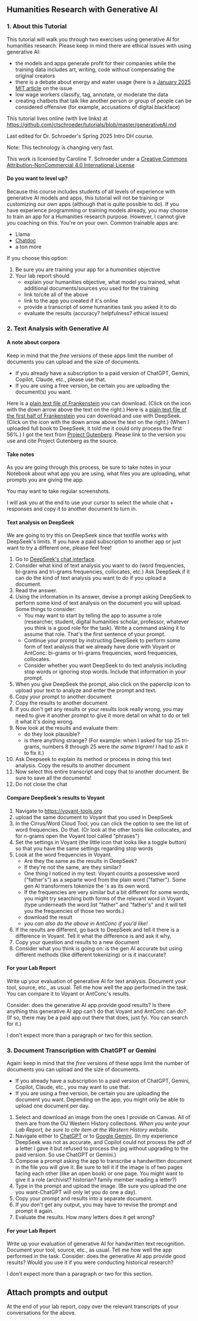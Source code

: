 ## Humanities Research with Generative AI ##

### 1. About this Tutorial ###
This tutorial will walk you through two exercises using generative AI for humanities research.
Please keep in mind there are ethical issues with using generative AI:
- the models and apps generate profit for their companies while the training data includes art, writing, code without compensating the original creators
- there is a debate about energy and water usage (here is a [January 2025 MIT article](https://news.mit.edu/2025/explained-generative-ai-environmental-impact-0117) on the issue
- low wage workers classify, tag, annotate, or moderate the data
- creating chatbots that talk like another person or group of people can be considered offensive (for example, accusations of digital blackface)

This tutorial lives online (with live links) at https://github.com/ctschroeder/tutorials/blob/master/generativeAI.md

Last edited for Dr. Schroeder's Spring 2025 Intro DH course.

Note: This technology is changing very fast.

This work is licensed by Caroline T. Schroeder under a [Creative Commons Attribution-NonCommercial 4.0 International License](https://creativecommons.org/licenses/by-nc/4.0/)

#### Do you want to level up? ####
Because this course includes students of all levels of experience with generative AI models and apps, this tutorial will not be training or customizing our own apps (although that is quite possible to do).
If you have experience programming or training models already, you may choose to train an app for a Humanities research purpose. However, I cannot give you coaching on this. You're on your own. Common trainable apps are:
- Llama
- [Chatdoc](https://chatdoc.com/)
- a ton more

If you choose this option:
1. Be sure you are training your app for a _humanities_ objective
2. Your lab report should
   - explain your humanities objective, what model you trained, what additional documents/sources you used for the training
   - link to/cite all of the above
   - link to the app you created if it's online
   - provide a transcript of some humanities task you asked it to do
   - evaluate the results (accuracy? helpfulness? ethical issues)

### 2. Text Analysis with Generative AI ###

#### A note about corpora ####
Keep in mind that the _free_ versions of these apps limit the number of documents you can upload and the size of documents. 
- If you already have a subscription to a paid version of ChatGPT, Gemini, Copilot, Claude, etc., please use that.
- If you are using a free version, be certain you are uploading the document(s) you want.

Here is a [plain text file of Frankenstein](https://github.com/ctschroeder/tutorials/blob/master/Frankenstein-half-projectgutenberg.txt) you can download. (Click on the icon with the down arrow above the text on the right.)
Here is a [plain text file of the first half of Frankenstein](https://github.com/ctschroeder/tutorials/blob/master/Frankenstein-half-projectgutenberg.txt) you can download and use with DeepSeek. (Click on the icon with the down arrow above the text on the right.) (When I uploaded full book to DeepSeek, it told me it could only process the first 56%.)
I got the text from [Project Gutenberg](https://www.gutenberg.org/files/84/84-h/84-h.htm). Please link to the version you use and cite Project Gutenberg as the source.

#### Take notes ####
As you are going through this process, be sure to take notes in your Notebook about what app you are using, what files you are uploading, what prompts you are giving the app. 

You may want to take regular screenshots.

I will ask you at the end to use your cursor to select the whole chat + responses and copy it to another document to turn in. 

#### Text analysis on DeepSeek ####
We are going to try this on DeepSeek since that textfile works with DeepSeek's limits. If you have a paid subscription to another app or just want to try a different one, please feel free!

1. Go to [DeepSeek's chat interface](https://chat.deepseek.com/).
2. Consider what kind of text analysis you want to do (word frequencies, bi-grams and tri-grams frequencies, collocates, etc.) Ask DeepSeek if it can do the kind of text analysis you want to do if you upload a document.
3. Read the answer.
4. Using the information in its answer, devise a prompt asking DeepSeek to perform some kind of text analysis on the document you will upload. Some things to consider:
   - You may want to start by telling the app to assume a role (researcher, student, digital humanities scholar, professor, whatever you think is a good role for the task). Write a command asking it to assume that role. That's the first sentence of your prompt.
   - Continue your prompt by instructing DeepSeek to perform some form of text analysis that we already have done with Voyant or AntConc: bi-grams or tri-grams frequencies, word frequencies, collocates.
   - Consider whether you want DeepSeek to do text analysis including stop words or ignoring stop words. Include that information in your prompt.
5. When you give DeepSeek the prompt, also click on the paperclip icon to upload your text to analyze and enter the prompt and text.
6. Copy your prompt to another document
7. Copy the results to another document
8. If you don't get any results or your results look really wrong, you may need to give it another prompt to give it more detail on what to do or tell it what it's doing wrong.
9. Now look at the results and evaluate them:
   - do they look plausible?
   - is there anything strange? (For example: when I asked for top 25 tri-grams, numbers 8 through 25 were _the same trigram!_ I had to ask it to fix it.)
10. Ask Deepseek to explain its method or process in doing this text analysis. Copy the results to another document
11. Now select this entire transcript and copy that to another document. Be sure to save all the documents!
12. Do not close the chat

#### Compare DeepSeek's results to Voyant ####
1. Navigate to https://voyant-tools.org
2. upload the same document to Voyant that you used in DeepSeek
3. In the Cirrus/Word Cloud Tool, you can click the option to see the list of word frequencies. Do that. (Or look at the other tools like collocates, and for n-grams open the Voyant tool called "phrases")
4. Set the settings in Voyant (the little icon that looks like a toggle button) so that you have the same settings regarding stop words
5. Look at the word frequencies in Voyant.
   - Are they the same as the results in DeepSeek?
   - If they're not the same, are they similar?
   - One thing I noticed in my test: Voyant counts a possessive word ("father's") as a separte word from the plain word ("father"). Some gen AI transformers tokenize the 's as its own word.
   - If the frequencies are very similar but a bit different for some words, you might try searching both forms of the relevant word in Voyant (type underneath the word list "father" and "father's" and it will tell you the frequencies of those two words.)
   - download the result
   - *you can also do the above in AntConc if you'd like!*
6. If the results are different, go back to DeepSeek and tell it there is a difference in Voyant. Tell it what the difference is and ask it why.
7. Copy your question and results to a new document
8. Consider what you think is going on: is the gen AI accurate but using different methods (like different tokenizing) or is it inaccurate?

#### For your Lab Report ####
Write up your evaluation of generative AI for text analysis. Document your tool, source, etc., as usual. 
Tell me how well the app performed in the task. You can compare it to Voyant or AntConc's results.

Consider: does the generative AI app provide good results? Is there anything this generative AI app can't do that Voyant and AntConc can do? (If so, there may be a paid app out there that does, just fyi. You can search for it.)

I don't expect more than a paragraph or two for this section.

### 3. Document Transcription with ChatGPT or Gemini ###
Again: keep in mind that the _free_ versions of these apps limit the number of documents you can upload and the size of documents. 
- If you already have a subscription to a paid version of ChatGPT, Gemini, Copilot, Claude, etc., you may want to use that.
- If you are using a free version, be certain you are uploading the document you want. Depending on the app, you might only be able to upload one document per day.

1. Select and download an image from the ones I provide on Canvas. All of them are from the OU Western History collections. *When you write your Lab Report, be sure to cite item at the Western History website.*
2. Navigate either to [ChatGPT](https://chatgpt.com) or to [Google Gemini](https://gemini.google.com). (In my experience DeepSeek was not as accurate, and Copilot could not process the pdf of a letter I gave it but refused to process the jpg without upgrading to the paid version. So use ChatGPT or Gemini.)
3. Compose a prompt asking the app to transcribe a handwritten document in the file you will give it. Be sure to tell it if the image is of two pages facing each other (like an open book) or one page. You might want to give it a role (archivist? historian? family member reading a letter?)
4. Type in the prompt and upload the image. (Be sure you upload the one you want-ChatGPT will only let you do one a day).
5. Copy your prompt and results into a separate document.
6. If you don't get any output, you may have to revise the prompt and prompt it again.
7. Evaluate the results. How many letters does it get wrong?

#### For your Lab Report ####
Write up your evaluation of generative AI for handwritten text recognition. Document your tool, source, etc., as usual. 
Tell me how well the app performed in the task. Consider: does the generative AI app provide good results? Would you use it if you were conducting historical research?

I don't expect more than a paragraph or two for this section.

## Attach prompts and output ##
At the end of your lab report, copy over the relevant transcripts of your conversations for the above. 

